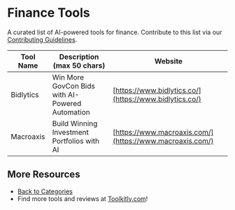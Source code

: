 # Finance Tools

A curated list of AI-powered tools for finance. Contribute to this list via our [Contributing Guidelines](../CONTRIBUTING.md).

| Tool Name | Description (max 50 chars) | Website |
|-----------|----------------------------|---------|
| Bidlytics | Win More GovCon Bids with AI-Powered Automation | [https://www.bidlytics.co/](https://www.bidlytics.co/) |
| Macroaxis | Build Winning Investment Portfolios with AI | [https://www.macroaxis.com/](https://www.macroaxis.com/) |

## More Resources
- [Back to Categories](../README.md)
- Find more tools and reviews at [Toolkitly.com](https://toolkitly.com)!
